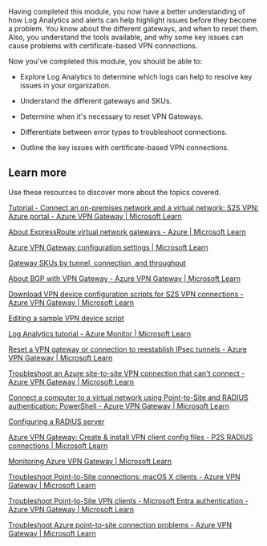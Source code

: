 
Having completed this module, you now have a better understanding of how Log Analytics and alerts can help highlight issues before they become a problem. You know about the different gateways, and when to reset them. Also, you understand the tools available, and why some key issues can cause problems with certificate-based VPN connections.

Now you’ve completed this module, you should be able to:

- Explore Log Analytics to determine which logs can help to resolve key issues in your organization.

- Understand the different gateways and SKUs.

- Determine when it's  necessary to reset VPN Gateways.

- Differentiate between error types to troubleshoot connections.

- Outline the key issues with certificate-based VPN connections.

## Learn more

Use these resources to discover more about the topics covered.

[Tutorial - Connect an on-premises network and a virtual network: S2S VPN: Azure portal - Azure VPN Gateway | Microsoft Learn](/azure/vpn-gateway/tutorial-site-to-site-portal)

[About ExpressRoute virtual network gateways - Azure | Microsoft Learn](/azure/expressroute/expressroute-about-virtual-network-gateways)

[Azure VPN Gateway configuration settings | Microsoft Learn](/azure/vpn-gateway/vpn-gateway-about-vpn-gateway-settings)

[Gateway SKUs by tunnel, connection, and throughput](/azure/vpn-gateway/vpn-gateway-about-vpngateways)

[About BGP with VPN Gateway - Azure VPN Gateway | Microsoft Learn](/azure/vpn-gateway/vpn-gateway-bgp-overview)

[Download VPN device configuration scripts for S2S VPN connections - Azure VPN Gateway | Microsoft Learn](/azure/vpn-gateway/vpn-gateway-download-vpndevicescript)

[Editing a sample VPN device script](/azure/vpn-gateway/vpn-gateway-about-vpn-devices)

[Log Analytics tutorial - Azure Monitor | Microsoft Learn](/azure/azure-monitor/logs/log-analytics-tutorial)

[Reset a VPN gateway or connection to reestablish IPsec tunnels - Azure VPN Gateway | Microsoft Learn](/azure/vpn-gateway/reset-gateway)

[Troubleshoot an Azure site-to-site VPN connection that can't connect - Azure VPN Gateway | Microsoft Learn](/azure/vpn-gateway/vpn-gateway-troubleshoot-site-to-site-cannot-connect)

[Connect a computer to a virtual network using Point-to-Site and RADIUS authentication: PowerShell - Azure VPN Gateway | Microsoft Learn](/azure/vpn-gateway/point-to-site-how-to-radius-ps)

[Configuring a RADIUS server](/windows-server/networking/technologies/nps/nps-top)

[Azure VPN Gateway: Create & install VPN client config files - P2S RADIUS connections | Microsoft Learn](/azure/vpn-gateway/point-to-site-vpn-client-configuration-radius)

[Monitoring Azure VPN Gateway | Microsoft Learn](/azure/vpn-gateway/monitor-vpn-gateway)

[Troubleshoot Point-to-Site connections: macOS X clients - Azure VPN Gateway | Microsoft Learn](/azure/vpn-gateway/vpn-gateway-troubleshoot-point-to-site-osx-ikev2)

[Troubleshoot Point-to-Site VPN clients - Microsoft Entra authentication - Azure VPN Gateway | Microsoft Learn](/azure/vpn-gateway/troubleshoot-ad-vpn-client)

[Troubleshoot Azure point-to-site connection problems - Azure VPN Gateway | Microsoft Learn](/azure/vpn-gateway/vpn-gateway-troubleshoot-vpn-point-to-site-connection-problems)
